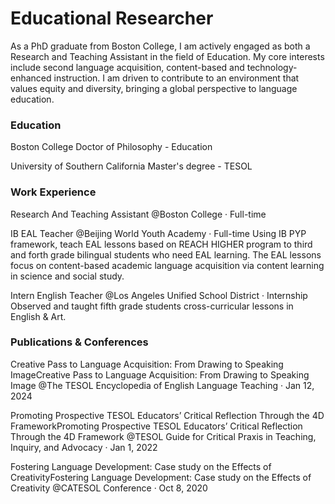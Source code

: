 # Educational Researcher
As a PhD graduate from Boston College, I am actively engaged as both a Research and Teaching Assistant in the field of Education. My core interests include second language acquisition, content-based and technology-enhanced instruction. I am driven to contribute to an environment that values equity and diversity, bringing a global perspective to language education.

### Education
Boston College
Doctor of Philosophy - Education

University of Southern California
Master's degree - TESOL

### Work Experience
Research And Teaching Assistant @Boston College · Full-time

IB EAL Teacher @Beijing World Youth Academy · Full-time
Using IB PYP framework, teach EAL lessons based on REACH HIGHER program to third and forth grade bilingual students who need EAL learning. The EAL lessons focus on content-based academic language acquisition via content learning in science and social study.

Intern English Teacher @Los Angeles Unified School District · Internship
Observed and taught fifth grade students cross-curricular lessons in English & Art.

### Publications & Conferences
Creative Pass to Language Acquisition: From Drawing to Speaking ImageCreative Pass to Language Acquisition: From Drawing to Speaking Image @The TESOL Encyclopedia of English Language Teaching · Jan 12, 2024

Promoting Prospective TESOL Educators’ Critical Reflection Through the 4D FrameworkPromoting Prospective TESOL Educators’ Critical Reflection Through the 4D Framework @TESOL Guide for Critical Praxis in Teaching, Inquiry, and Advocacy · Jan 1, 2022

Fostering Language Development: Case study on the Effects of CreativityFostering Language Development: Case study on the Effects of Creativity @CATESOL Conference · Oct 8, 2020
